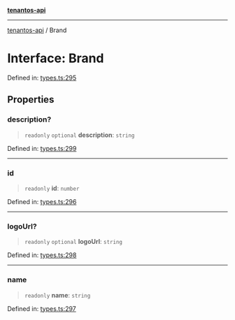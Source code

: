 [**tenantos-api**](../README.md)

***

[tenantos-api](../globals.md) / Brand

# Interface: Brand

Defined in: [types.ts:295](https://github.com/shadmanZero/tenantos-api/blob/1c7b7035084787c8e7500a348d67d47efa9ca53a/src/types.ts#L295)

## Properties

### description?

> `readonly` `optional` **description**: `string`

Defined in: [types.ts:299](https://github.com/shadmanZero/tenantos-api/blob/1c7b7035084787c8e7500a348d67d47efa9ca53a/src/types.ts#L299)

***

### id

> `readonly` **id**: `number`

Defined in: [types.ts:296](https://github.com/shadmanZero/tenantos-api/blob/1c7b7035084787c8e7500a348d67d47efa9ca53a/src/types.ts#L296)

***

### logoUrl?

> `readonly` `optional` **logoUrl**: `string`

Defined in: [types.ts:298](https://github.com/shadmanZero/tenantos-api/blob/1c7b7035084787c8e7500a348d67d47efa9ca53a/src/types.ts#L298)

***

### name

> `readonly` **name**: `string`

Defined in: [types.ts:297](https://github.com/shadmanZero/tenantos-api/blob/1c7b7035084787c8e7500a348d67d47efa9ca53a/src/types.ts#L297)
